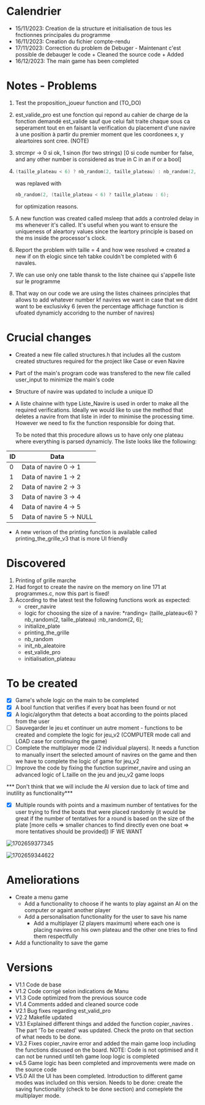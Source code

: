 # Calendrier

* 15/11/2023: Creation de la structure et initialisation de tous les fnctionnes principales du programme
* 16/11/2023: Creation du fichier compte-rendu
* 17/11/2023: Correction du problem de Debuger - Maintenant c'est possible de debauger le code + Cleaned the source code + Added
* 16/12/2023: The main game has been completed

# Notes - Problems

1. Test the proposition_joueur  function and (TO_DO)
2. est_valide_pro est une fonction qui repond au cahier de charge de la fonction demandé est_valide sauf que celui fait traite chaque sous ca seperament tout en en faisant la verification du placement d'une navire à une position à partir du premier moment que les coordonees x, y aleartoires sont cree. (NOTE)
3. strcmpr -> 0 si ok, 1 sinon (for two strings) [0 si code number for false, and any other number is considered as true in C in an if or a bool]
4. ```c
   (taille_plateau < 6) ? nb_random(2, taille_plateau) : nb_random(2, 6);
   ```

   was replaved with

   ```c
   nb_random(2, (taille_plateau < 6) ? taille_plateau : 6);
   ```

   for optimization reasons.
5. A new function was created called msleep that adds a controled delay in ms whenever it's called. It's useful when you want to ensure the uniqueness of aleartory values since the leartory principle is based on the ms inside the processor's clock.
6. Report the problem with taille = 4 and how wee resolved => created a new if on th elogic since teh tabke couldn't be completed with 6 navales.
7. We can use only one table thansk to the liste chainee qui s'appelle liste sur le programme
8. That way on our code we are using the listes chainees principles that allows to add whatever number kf navires we want in case that we didnt want to be exclusivky 6 (even the percentage affichage function is ufoated dynamicly accoridng to the number of navires)

# Crucial changes

* Created a new file called structures.h that includes all the custom created structures required for the project like Case or even Navire
* Part of the main's program code was transfered to the new file called user_input to minimize the main's code
* Structure of navire was updated to include a unique ID
* A liste chainne with type Liste_Navire is used in order to make all the required verifications. Ideally we would like to use the method that deletes a navire from that liste in irder to minimise the processing time. However we need to fix the function responsible for doing that.

  To be noted that this procedure allows us to have only one plateau where everything is parsed dynamicly. The liste looks like the following:

| ID | Data                      |
| -- | ------------------------- |
| 0  | Data of navire 0 -> 1     |
| 1  | Data of navire 1 -> 2    |
| 2  | Data of navire 2 -> 3    |
| 3  | Data of navire 3 -> 4    |
| 4  | Data of navire 4 -> 5    |
| 5  | Data of navire 5 -> NULL |

* A new verison of the printing function is available called printing_the_grille_v3 that is more UI friendly

# Discovered

1. Printing of grille marche
2. Had forgot to create the navire on the memory on line 171 at programmes.c, now this part is fixed!
3. According to the latest test the following functions work as expected:
   * creer_navire
   * logic for choosing the size of a navire: *randing= (taille_plateau<6) ?nb_random(2, taille_plateau) :nb_random(2, 6);
   * initialize_plate
   * printing_the_grille
   * nb_random
   * init_nb_aleatoire
   * est_valide_pro
   * initialisation_plateau

# To be created

* [X] Game's whole logic on the main to be completed
* [X] A bool function that verifies if every boat has been found or not
* [X] A logic/algorythm that detects a boat according to the points placed from the user
* [ ] Sauvegarder le jeu et continuer un autre moment - functions to be created and complete the logic for jeu_v2 (COMPUTER mode call and LOAD case for continuing the game)
* [ ] Complete the multiplayer mode (2 individual players). It needs a function to manually insert the selected amount of navires on the game and then we have to complete the logic of game for jeu_v2
* [ ] Improve the code by fixing the function suprimer_navire and using an advanced logic of L.taille on the jeu and jeu_v2 game loops

*** Don't think that we will include the AI version due to lack of time and inutility as functionality***

* [X] Multiple rounds with points and a maximum number of tentatives for the user trying to find the boats that were placed randomly (it would be great if the number of tentatives for a round is based on the size of the plate [more cells => smaller chances to find directly even one boat => more tentatives should be provided]) IF WE WANT

![1702659377345](image/README/1702659377345.png)

![1702659344622](image/README/1702659344622.png)

# Ameliorations

* Create a menu game
  * Add a functionality to choose if he wants to play against an AI on the computer or againt another player
  * Add a personalisation functionality for the user to save his name
    * Add a multiplayer (2 players maximum) where each one is placing navires on his own plateau and the other one tries to find them respectfully
* Add a functionality to save the game

# Versions

* V1.1 Code de base
* V1.2 Code corrigé selon indications de Manu
* V1.3 Code optimized from the previous source code
* V1.4 Comments added and cleaned source code
* V2.1 Bug fixes regarding est_valid_pro
* V2.2 Makefile updated
* V3.1 Explained different things and added the function copier_navires . The part 'To be created' was updated. Check the proto on that section of what needs to be done.
* V3.2 Fixes copier_navire error and added the main game loop including the functions discused on the board. NOTE: Code is not optimised and it can not be runned until teh game loop logic is completed
* v4.5 Game logic has been completed and improvements were made on the source code
* V5.0 All the UI has been completed. Introduction to different game modes was included on this version. Needs to be done: create the saving functionality (check to be done section) and comeplete the multiplayer mode.
